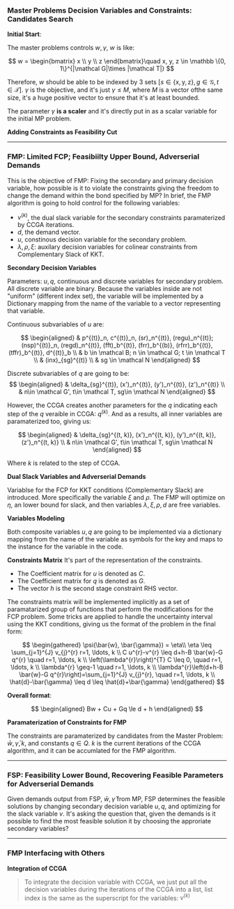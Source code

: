 ### **Master Problems Decision Variables and Constraints: Candidates Search**

**Initial Start**: 

The master problems controls $w, \gamma$, $w$ is like: 

$$
w = \begin{bmatrix}
    x
    \\
    y
    \\ 
    z
\end{bmatrix}\quad 
x, y, z \in \mathbb \{0, 1\}^{|\mathcal G|\times |\mathcal T|}
$$

Therefore, $w$ should be able to be indexed by 3 sets $[s\in \{\text{x}, \text{y}, \text{z}\}, g \in \mathcal G, t\in \mathcal T]$. $\gamma$ is the objective, and it's just $\gamma \le M$, where $M$ is a vector ofthe same size, it's a huge positive vector to ensure that it's at least bounded. 

The parameter $\gamma$ **is a scaler** and it's directly put in as a scalar variable for the initial MP problem. 


**Adding Constraints as Feasibility Cut**



---
### **FMP: Limited FCP; Feasibiilty Upper Bound, Adverserial Demands**

This is the objective of FMP: Fixing the secondary and primary decision variable, how possible is it to violate the constraints giving the freedom to change the demand within the bond specified by MP? In brief, the FMP algorithm is going to hold control for the following variables: 

* $v^{(k)}$, the dual slack variable for the secondary constraints paramaterized by CCGA iterations. 
* $d$, the demand vector. 
* $u$, constinous decision variable for the secondary problem. 
* $\lambda, \rho, \xi$: auxilary decision variables for colinear constraints from Complementary Slack of KKT.  



**Secondary Decision Variables**

Parameters: $u, q$, continuous and discrete variables for secondary problem. All discrete variable are binary. Because the variables inside are not "uniform" (different index set), the variable will be implemented by a Dictionary mapping from the name of the variable to a vector representing that variable. 

Continuous subvariables of $u$ are: 

$$
\begin{aligned}
    & p^{(t)}_n, c^{(t)}_n, (sr)_n^{(t)}, (regu)_n^{(t)}; (nsp)^{(t)}_n, (regd)_n^{(t)}, 
    (fft)_b^{(t)}, (frr)_b^{(b)}, (rfrr)_b^{(t)}, (tffr)_b^{(t)}, d^{(t)}_b
    \\
    & b \in \mathcal B; n \in \mathcal G; t \in \mathcal T
    \\
    & (inx)_{sg}^{(t)}
    \\
    & sg \in \mathcal N
\end{aligned}
$$

Discrete subvariables of $q$ are going to be:
$$
\begin{aligned}
    & \delta_{sg}^{(t)}, (x')_n^{(t)}, (y')_n^{(t)}, (z')_n^{(t)}
    \\
    & n\in \mathcal G', t\in \mathcal T, sg\in \mathcal N
\end{aligned}
$$

However, the CCGA creates another parameters for the $q$ indicating each step of the $q$ veraible in CCGA: $q^{(k)}$. And as a results, all inner variables are paramaterized too, giving us: 

$$
\begin{aligned}
    & \delta_{sg}^{(t, k)}, (x')_n^{(t, k)}, (y')_n^{(t, k)}, (z')_n^{(t, k)}
    \\
    & n\in \mathcal G', t\in \mathcal T, sg\in \mathcal N
\end{aligned}
$$

Where $k$ is related to the step of CCGA. 


**Dual Slack Variables and Adverserial Demands**

Variablse for the FCP for KKT conditions (Complementary Slack) are introduced. More specifically the variable $\xi$ and $\rho$. The FMP will optimize on $\eta$, an lower bound for slack, and then variables $\lambda, \xi, \rho, d$ are free variables. 



**Variables Modeling**

Both composite variables $u, q$ are going to be implemented via a dictionary mapping from the name of the variable as symbols for the key and maps to the instance for the variable in the code. 

**Constraints Matrix**
It's part of the representation of the constraints. 

* The Coefficient matrix for $u$ is denoted as $C$. 
* The Coefficient matrix for $q$ is denoted as $G$. 
* The vector $h$ is the second stage constraint RHS vector. 

The constraints matrix will be implemented implicitly as a set of paramatarized group of functions that perform the modifications for the FCP problem. Some tricks are applied to handle the uncertainty interval using the KKT conditions, giving us the format of the problem in the final form: 

$$
\begin{gathered}
    \psi(\bar{w}, \bar{\gamma}) = \eta\\
    \eta \leq \sum_{j=1}^{J} v_{j}^{r} r=1, \ldots, k \\
    C u^{r}-v^{r} \leq d+h-B \bar{w}-G q^{r} \quad r=1, \ldots, k \\
    \left(\lambda^{r}\right)^{T} C \leq 0, \quad r=1, \ldots, k \\
    \lambda^{r} \geq-1 \quad r=1, \ldots, k \\
    \lambda^{r}\left(d+h-B \bar{w}-G q^{r}\right)=\sum_{j=1}^{J} v_{j}^{r}, \quad r=1, \ldots, k \\
    \hat{d}-\bar{\gamma} \leq d \leq \hat{d}+\bar{\gamma}
\end{gathered}
$$

**Overall format**: 

$$
\begin{aligned}
    Bw + Cu + Gq \le d + h
\end{aligned}
$$

**Paramaterization of Constraints for FMP**


The constraints are paramaterized by candidates from the Master Problem: $\bar{w}, \bar{\gamma}, k$, and constants $q\in Q$. $k$ is the current iterations of the CCGA algorithm, and it can be accumlated for the FMP algorithm. 


---
### **FSP: Feasibility Lower Bound, Recovering Feasible Parameters for Adverserial Demands**

Given demands output from FSP, $\bar{w}, \bar{\gamma}$ from MP, FSP determines the feasible solutions by changing secondary decision variable $u, q$, and optimizing for the slack variable $v$. It's asking the question that, given the demands is it possible to find the most feasible solution it by choosing the approriate secondary variables? 







---
### **FMP Interfacing with Others**

**Integration of CCGA**

> To integrate the decision variable with CCGA, we just put all the decision variables during the iterations of the CCGA into a list, list index is the same as the superscript for the variables: $v^{(k)}$


